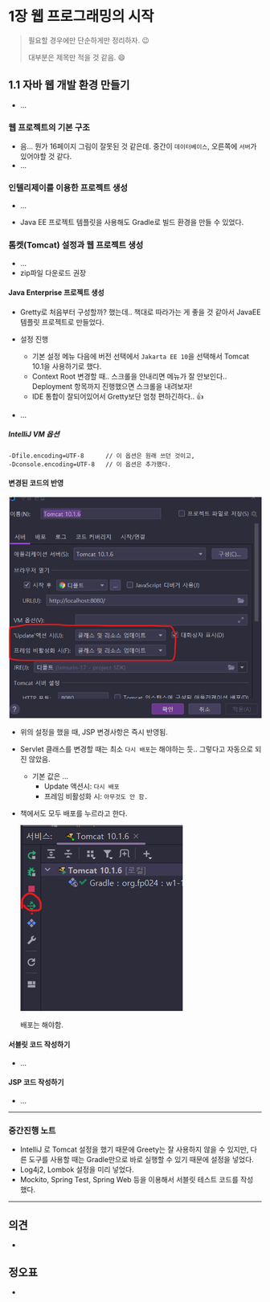 # 1장 웹 프로그래밍의 시작

> 필요할 경우에만 단순하게만 정리하자.  😉
>
> 대부분은 제목만 적을 것 같음. 😄



## 1.1 자바 웹 개발 환경 만들기

* ...

### 웹 프로젝트의 기본 구조

* 음... 뭔가 16페이지 그림이 잘못된 것 같은데. 중간이 `데이터베이스`, 오른쪽에 `서버`가 있어야할 것 같다.
* ...

### 인텔리제이를 이용한 프로젝트 생성

* ...

* Java EE 프로젝트 템플릿을 사용해도 Gradle로 빌드 환경을 만들 수 있었다.

  

  

### 톰켓(Tomcat) 설정과 웹 프로젝트 생성

* ...
* zip파일 다운로드 권장

#### Java Enterprise 프로젝트 생성

* Gretty로 처음부터 구성할까? 했는데.. 책대로 따라가는 게 좋을 것 같아서 JavaEE 템플릿 프로젝트로 만들었다.
* 설정 진행
  * 기본 설정 메뉴 다음에 버전 선택에서 `Jakarta EE 10`을 선택해서 Tomcat 10.1을 사용하기로 했다.
  * Context Root 변경할 때.. 스크롤을 안내리면 메뉴가 잘 안보인다.. Deployment 항목까지 진행했으면 스크롤을 내려보자!
  * IDE 통합이 잘되어있어서 Gretty보단 엄청 편하긴하다.. 👍

* ... 

##### IntelliJ VM 옵션

```
-Dfile.encoding=UTF-8      // 이 옵션은 원래 쓰던 것이고,
-Dconsole.encoding=UTF-8   // 이 옵션은 추가했다.
```



#### 변경된 코드의 반영

![image-20230304054148112](doc-resources/image-20230304054148112.png)

* 위의 설정을 했을 때, JSP 변경사항은 즉시 반영됨.

* Servlet 클래스를 변경할 때는 최소 `다시 배포`는 해야하는 듯.. 그렇다고 자동으로 되진 않았음.

  * 기본 값은 ...
    * Update 액션시: `다시 배포`
    * 프레임 비활성화 시: `아무것도 안 함.`

* 책에서도 모두 배포를 누르라고 한다.

  ![image-20230304060023686](doc-resources\image-20230304060023686.png)

  배포는 해야함.



#### 서블릿 코드 작성하기

* ...

#### JSP 코드 작성하기

* ...



----

### 중간진행 노트

* IntelliJ 로 Tomcat 설정을 했기 때문에 Greety는 잘 사용하지 않을 수 있지만, 다른 도구를 사용할 때는 Gradle만으로 바로 실행할 수 있기 때문에 설정을 넣었다.
* Log4j2, Lombok 설정을 미리 넣었다.
* Mockito, Spring Test, Spring Web 등을 이용해서 서블릿 테스트 코드를 작성 했다.

---





## 

## 의견

* 
  
  

## 정오표

* 